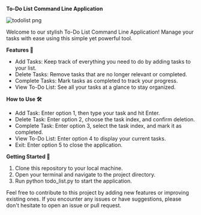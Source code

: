 **To-Do List Command Line Application**


![todolist png](https://github.com/youknowmannu/Todo-List-Command-Line-Application/assets/130030050/6d0ac0d4-995a-4552-ab11-590c0e657c1d)

Welcome to our stylish To-Do List Command Line Application! Manage your tasks with ease using this simple yet powerful tool.

**Features 🚀**
- Add Tasks: Keep track of everything you need to do by adding tasks to your list.
- Delete Tasks: Remove tasks that are no longer relevant or completed.
- Complete Tasks: Mark tasks as completed to track your progress.
- View To-Do List: See all your tasks at a glance to stay organized.

**How to Use 🛠️**
- Add Task: Enter option 1, then type your task and hit Enter.
- Delete Task: Enter option 2, choose the task index, and confirm deletion.
- Complete Task: Enter option 3, select the task index, and mark it as completed.
- View To-Do List: Enter option 4 to display your current tasks.
- Exit: Enter option 5 to close the application.

**Getting Started 🏁**
1. Clone this repository to your local machine.
2. Open your terminal and navigate to the project directory.
3. Run python todo_list.py to start the application.

Feel free to contribute to this project by adding new features or improving existing ones. If you encounter any issues or have suggestions, please don't hesitate to open an issue or pull request.
